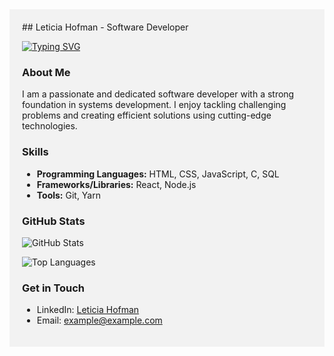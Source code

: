 <div style="background-color: #f2f2f2; padding: 20px;">
  ## Leticia Hofman - Software Developer

  [![Typing SVG](https://readme-typing-svg.demolab.com?font=Edu+SA+Beginner&size=30&pause=1&color=09ed19&center=true&multiline=true&repeat=false&width=600&height=100&lines=Hello%2C+my+name+is+Leticia+Hofman;I'm+a+Software+Developer)](https://git.io/typing-svg)

  ### About Me

  I am a passionate and dedicated software developer with a strong foundation in systems development. I enjoy tackling challenging problems and creating efficient solutions using cutting-edge technologies.

  ### Skills

  - **Programming Languages:** HTML, CSS, JavaScript, C, SQL
  - **Frameworks/Libraries:** React, Node.js
  - **Tools:** Git, Yarn

  ### GitHub Stats

  ![GitHub Stats](https://github-readme-stats.vercel.app/api?username=lehhofman&show_icons=true&theme=radical)

  ![Top Languages](https://github-readme-stats.vercel.app/api/top-langs/?username=lehhofman&layout=compact&theme=radical)

  ### Get in Touch

  - LinkedIn: [Leticia Hofman](https://www.linkedin.com/in/leticiahofman/)
  - Email: example@example.com
</div>

  
